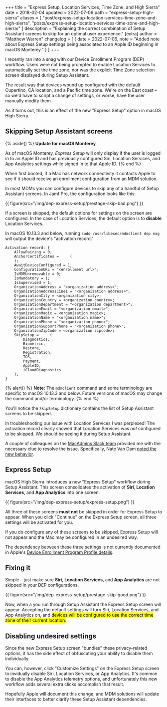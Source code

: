 +++
title = "Express Setup, Location Services, Time Zone, and High Sierra"
date = 2018-02-04
updated = 2022-07-06
path = "express-setup-high-sierra"
aliases = [
    "post/express-setup-location-services-time-zone-and-high-sierra",
    "posts/express-setup-location-services-time-zone-and-high-sierra/"
]
description = "Explaining the correct combination of Setup Assistant screens to skip for an optimal user experience."
[extra]
author = "Matthew Warren"
changelog = [
    { date = 2022-07-06, note = "Added note about Express Setup settings being associated to an Apple ID beginning in macOS Monterey." }
]
+++

I recently ran into a snag with our Device Enrollment Program (DEP) workflow.
Users were not being prompted to enable Location Services to automatically set the time zone, nor was the explicit Time Zone selection screen displayed during Setup Assistant.

The result was that devices wound up configured with the default Cupertino, CA
location, and a Pacific time zone.
We're on the East coast – so we'd have to script a change of settings, or worse, have the user manually modify them.

As it turns out, this is an effect of the new "Express Setup" option in macOS High Sierra.

<!-- more -->

## Skipping Setup Assistant screens

{% aside() %}
**Update for macOS Monterey**

As of macOS Monterey, *Express Setup* will only display if the user is logged in to an Apple ID and has previously configured Siri, Location Services, and App Analytics settings while signed in to that Apple ID.
{% end %}

When first booted, if a Mac has network connectivity it contacts Apple to see if it should receive an enrollment configuration from an MDM solution.

In most MDMs you can configure devices to skip any of a handful of Setup Assistant screens.
In Jamf Pro, the configuration looks like this:

{{ figure(src="/img/dep-express-setup/prestage-skip-bad.png") }}

If a screen is skipped, the default options for settings on the screen are configured.
In the case of Location Services, the default option is to **disable** Location Services.

In macOS 10.13.3 and below, running `sudo /usr/libexec/mdmclient dep nag` will output the device's "activation record."

```
Activation record: {
    AllowPairing = 0;
    AnchorCertificates =     (
    );
    AwaitDeviceConfigured = 1;
    ConfigurationURL = "<enrollment url>";
    IsMDMUnremovable = 0;
    IsMandatory = 1;
    IsSupervised = 1;
    OrganizationAddress = "<organization address>";
    OrganizationAddressLine1 = "<organization address>";
    OrganizationCity = <organization city>;
    OrganizationCountry = <organization country>;
    OrganizationDepartment = "<organization department>";
    OrganizationEmail = "<organization email>";
    OrganizationMagic = <organization magic>;
    OrganizationName = "<organization name>";
    OrganizationPhone = "<organization phone>";
    OrganizationSupportPhone = "<organization phone>";
    OrganizationZipCode = <organization zipcode>;
    SkipSetup =     (
        Diagnostics,
        Biometric,
        Restore,
        Registration,
        TOS,
        Payment,
        AppleID,
        iCloudDiagnostics
    );
}
```

{% alert() %}
**Note:** The `mdmclient` command and some terminology are specific to macOS 10.13.3 and below. Future versions of macOS may change the command and/or terminology.
{% end %}

You'll notice the `SkipSetup` dictionary contains the list of Setup Assistant screens to be skipped.

In troubleshooting our issue with Location Services I was perplexed!
The activation record clearly showed that Location Services was _not_ configured to be skipped.
We should be seeing it during Setup Assistant.

A couple of colleagues on the [MacAdmins Slack team](https://macadmins.org) provided me with the necessary clue to resolve the issue. 
Specifically, Nate Van Dam [noted the new behavior](https://macadmins.slack.com/archives/C19MR7EM9/p1511797350000306).

## Express Setup

macOS High Sierra introduces a new "Express Setup" workflow during Setup
Assistant. This screen consolidates the activation of **Siri**, **Location
Services**, and **App Analytics** into one screen.

{{ figure(src="/img/dep-express-setup/express-setup.png") }}

All three of these screens **must not** be skipped in order for Express Setup to
appear. When you click "Continue" on the Express Setup screen, all three
settings will be activated for you.

If you do configure any of these screens to be skipped, Express Setup will not
appear and the Mac may be configured in an undesired way.

The dependency between these three settings is not currently documented in
Apple's [Device Enrollment Program Profile
details](https://developer.apple.com/library/content/documentation/Miscellaneous/Reference/MobileDeviceManagementProtocolRef/4-Profile_Management/ProfileManagement.html#//apple_ref/doc/uid/TP40017387-CH7-SW30).

## Fixing it

Simple – just make sure **Siri**, **Location Services**, and **App Analytics**
are not skipped in your DEP configurations.

{{ figure(src="/img/dep-express-setup/prestage-skip-good.png") }}

Now, when a you run through Setup Assistant the Express Setup screen will
appear. Accepting the default settings will turn Siri, Location Services, and
App Analytics on, and <mark>devices will be configured to use the correct time
zone of their current location.</mark>

## Disabling undesired settings

Since the new Express Setup screen "bundles" these privacy-related options, it
has the side effect of obfuscating your ability to disable them individually.

You can, however, click "Customize Settings" on the Express Setup screen to
invidually disable Siri, Location Services, or App Analytics. It's common to
disable the App Analytics telemetry options, and unfortunately this new workflow
adds several extra clicks accomplish that result.

Hopefully Apple will document this change, and MDM solutions will update their 
interfaces to better clarify these Setup Assistant dependencies.
